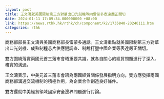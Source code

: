 ```yaml
---
layout: post
title: 王文濤就美國限制第三方對華出口光刻機等向雷蒙多表達嚴正關切
date: 2024-01-11 17:09:34.000000000 +08:00
link: https://news.rthk.hk/rthk/ch/component/k2/1735840-20240111.htm
categories: rthk
---
```


商務部部長王文濤與美國商務部長雷蒙多通話。王文濤重點就美國限制第三方對華出口光刻機、成熟制程芯片供應鏈調查、制裁打壓中國企業等表達嚴正關切。

雙方圍繞落實兩國元首三藩市會晤重要共識，就各自關心的經貿問題進行了深入、務實的溝通。

王文濤表示，中美元首三藩市會晤為兩國經貿關係發展指明方向，雙方應發揮兩國商務部溝通交流機制的積極作用，為企業合作創造良好條件。

雙方還就中美經貿領域國家安全邊界問題進行討論。
